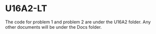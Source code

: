 # U16A2-LT
The code for problem 1 and problem 2 are under the U16A2 folder. 
Any other documents will be under the Docs folder.
